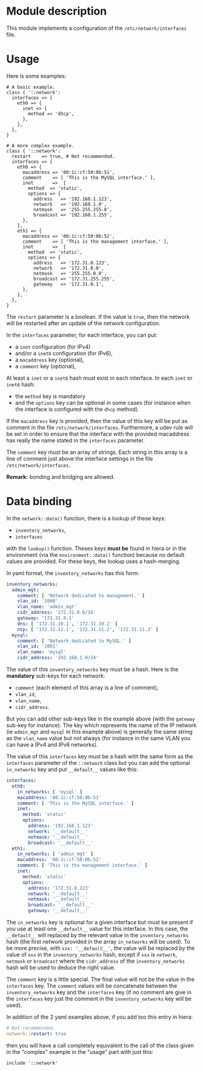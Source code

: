 # Module description

This module implements a configuration of the
`/etc/network/interfaces` file.




# Usage

Here is some examples:

```puppet
# A basic example.
class { '::network':
  interfaces => {
    eth0 => {
      inet => {
        method => 'dhcp',
      },
    },
  },
}

# A more complex example.
class { '::network':
  restart    => true, # Not recommended.
  interfaces => {
    eth0 => {
      macaddress => '00:1c:cf:50:0b:51',
      comment    => [ 'This is the MySQL interface.' ],
      inet       =>  {
        method  => 'static',
        options => {
          address   => '192.168.1.123',
          network   => '192.168.1.0',
          netmask   => '255.255.255.0',
          broadcast => '192.168.1.255',
      },
    },
    eth1 => {
      macaddress => '00:1c:cf:50:0b:52',
      comment    => [ 'This is the management interface.' ],
      inet       =>  {
        method  => 'static',
        options => {
          address   => '172.31.0.123',
          network   => '172.31.0.0',
          netmask   => '255.255.0.0',
          broadcast => '172.31.255.255',
          gateway   => '172.31.0.1',
      },
    },
  },
}
```

The `restart` parameter is a boolean. If the value
is `true`, then the network will be restarted after
an update of the network configuration.

In the `interfaces` parameter, for each interface,
you can put:

* a `inet` configuration (for IPv4)
* and/or a `inet6` configuration (for IPv6),
* a `macaddress` key (optional),
* a `comment` key (optional),

At least a `inet` or a `inet6` hash must exist
in each interface. In each `inet` or `inet6` hash:

* the `method` key is mandatory
* and the `options` key can be optional in some cases
(for instance when the interface is configured with
the `dhcp` method).

If the `macaddress` key is provided, then the value
of this key will be put as comment in the file
`/etc/network/interfaces`. Furthermore, a udev rule
will be set in order to ensure that the interface
with the provided macaddress has really the name
stated in the `interfaces` parameter.

The `comment` key must be an array of strings.
Each string in this array is a line of comment
just above the interface settings in the file
`/etc/network/interfaces`.

**Remark:** bonding and bridging are allowed.




# Data binding

In the `network::data()` function, there is a lookup
of these keys:

* `inventory_networks`,
* `interfaces`

with the `lookup()` function. Theses keys **must be**
found in hiera or in the environment (via the
`environment::data()` function) because no default
values are provided. For these keys, the lookup
uses a hash-merging.

In yaml format, the `inventory_networks` has this
form:

```yaml
inventory_networks:
  admin_mgt:
    comment: [ 'Network dedicated to management.' ]
    vlan_id: '1000'
    vlan_name: 'admin_mgt'
    cidr_address: '172.31.0.0/16'
    gateway: '172.31.0.1'
    dns: [ '172.31.10.1', '172.31.10.2' ]
    ntp: [ '172.31.11.1', '172.31.11.2', '172.31.11.3' ]
  mysql:
    comment: [ 'Network dedicated to MySQL.' ]
    vlan_id: '1001'
    vlan_name: 'mysql'
    cidr_address: '192.168.1.0/24'
```

The value of this `inventory_networks` key must be a hash.
Here is the **mandatory** sub-keys for each network:

* `comment` (each element of this array is a line of comment),
* `vlan_id`,
* `vlan_name`,
* `cidr_address`.

But you can add other sub-keys like in the example above
(with the `gateway` sub-key for instance). The key which
represents the name of the IP network (ie `admin_mgt` and
`mysql` in this example above) is generally the same string
as the `vlan_name` value but not always (for instance in the
same VLAN you can have a IPv4 and IPv6 networks).

The value of this `interfaces` key must be a hash with
the same form as the `interfaces` parameter of the `::network`
class but you can add the optional `in_networks` key and put
`__default__` values like this:

```yaml
interfaces:
  eth0:
    in_networks: [ 'mysql' ]
    macaddress: '00:1c:cf:50:0b:51'
    comment: [ 'This is the MySQL interface.' ]
    inet:
      method: 'static'
      options:
        address: '192.168.1.123'
        network: '__default__'
        netmask: '__default__'
        broadcast: '__default__'
  eth1:
    in_networks: [ 'admin_mgt' ]
    macaddress: '00:1c:cf:50:0b:52'
    comment: [ 'This is the management interface.' ]
    inet:
      method: 'static'
      options:
        address: '172.31.0.123'
        network: '__default__'
        netmask: '__default__'
        broadcast: '__default__'
        gateway: '__default__'
```

The `in_networks` key is optional for a given interface
but must be present if you use at least one `__default__`
value for this interface. In this case, the `__default__`
will replaced by the relevant value in the
`inventory_networks` hash (the first network provided in
the array `in_networks` will be used). To be more precise,
with `xxx: '__default__'`, the value will be replaced by
the value of `xxx` in the `inventory_networks` hash,
except if `xxx` is `network`, `netmask` or `broadcast`
where the `cidr_address` of the `inventory_networks` hash
will be used to deduce the right value.

The `comment` key is a little special. The final value will
not be the value in the `interfaces` key. The `comment`
values will be concatenate between the `inventory_networks`
key and the `interfaces` key (if no comment are give in
the `interfaces` key just the comment in the
`inventory_networks` key will be used).

In addition of the 2 yaml examples above, if you add too
this entry in hiera:

```yaml
# Not recommended.
network::restart: true
```

then you will have a call completely equivalent to the
call of the class given in the "complex" example in the
"usage" part with just this:

```puppet
include '::network'
```




